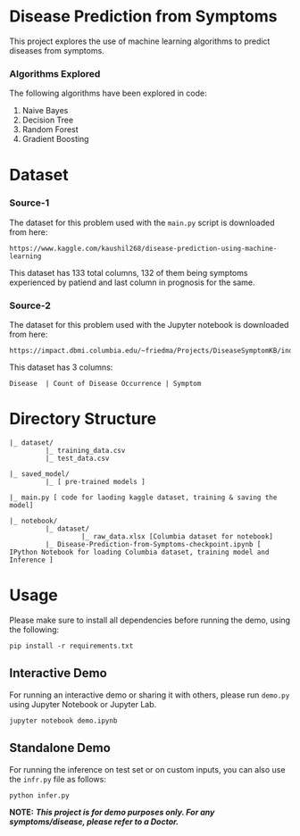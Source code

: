 # Disease Prediction from Symptoms

This project explores the use of machine learning algorithms to predict diseases from symptoms. 

### Algorithms Explored

The following algorithms have been explored in code:

1. Naive Bayes
2. Decision Tree
3. Random Forest
4. Gradient Boosting

# Dataset

### Source-1

The dataset for this problem used with the `main.py` script is downloaded from here:

```
https://www.kaggle.com/kaushil268/disease-prediction-using-machine-learning
```

This dataset has 133 total columns, 132 of them being symptoms experienced by patiend and last column in prognosis for the same.

### Source-2
The dataset for this problem used with the Jupyter notebook is downloaded from here: 
```
https://impact.dbmi.columbia.edu/~friedma/Projects/DiseaseSymptomKB/index.html
```

This dataset has 3 columns:
```
Disease  | Count of Disease Occurrence | Symptom
```


# Directory Structure

```
|_ dataset/
         |_ training_data.csv
         |_ test_data.csv

|_ saved_model/
         |_ [ pre-trained models ]

|_ main.py [ code for laoding kaggle dataset, training & saving the model]

|_ notebook/
         |_ dataset/
                  |_ raw_data.xlsx [Columbia dataset for notebook]
         |_ Disease-Prediction-from-Symptoms-checkpoint.ipynb [ IPython Notebook for loading Columbia dataset, training model and Inference ]
```

# Usage

Please make sure to install all dependencies before running the demo, using the following:

```
pip install -r requirements.txt
```

## Interactive Demo

For running an interactive demo or sharing it with others, please run `demo.py` using Jupyter Notebook or Jupyter Lab.

```
jupyter notebook demo.ipynb
```

## Standalone Demo

For running the inference on test set or on custom inputs, you can also use the `infr.py` file as follows:

```
python infer.py
```

**NOTE:** ***This project is for demo purposes only. For any symptoms/disease, please refer to a Doctor.***
